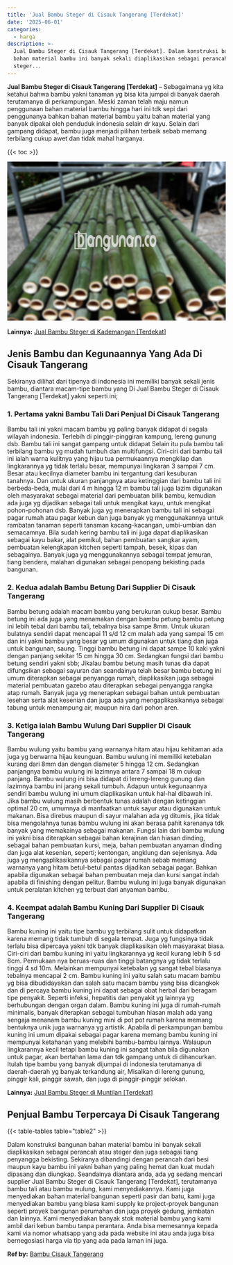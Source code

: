 ```yaml
---
title: 'Jual Bambu Steger di Cisauk Tangerang [Terdekat]'
date: '2025-06-01'
categories:
  - harga
description: >-
  Jual Bambu Steger di Cisauk Tangerang [Terdekat]. Dalam konstruksi bangunan
  bahan material bambu ini banyak sekali diaplikasikan sebagai perancah atau
  steger...
---
```


**Jual Bambu Steger di Cisauk Tangerang \[Terdekat\]** – Sebagaimana yg kita ketahui bahwa bambu yakni tanaman yg bisa kita jumpai di banyak daerah terutamanya di perkampungan. Meski zaman telah maju namun penggunaan bahan material bambu hingga hari ini tdk sepi dari penggunanya bahkan bahan material bambu yaitu bahan material yang banyak dipakai oleh penduduk indonesia selain dr kayu. Selain dari gampang didapat, bambu juga menjadi pilihan terbaik sebab memang terbilang cukup awet dan tidak mahal harganya.

{{< toc >}}

![Jual Bambu Steger di Cisauk Tangerang [Terdekat]](/images/jual-bambu-tali-40.png)

**Lainnya:** [Jual Bambu Steger di Kademangan \[Terdekat\]](https://bambu.bangunan.co/jual-bambu-steger-di-kademangan-terdekat/)

## Jenis Bambu dan Kegunaannya Yang Ada Di Cisauk Tangerang

Sekiranya dilihat dari tipenya di indonesia ini memiliki banyak sekali jenis bambu, diantara macam-tipe bambu yang Di Jual Bambu Steger di Cisauk Tangerang \[Terdekat\] yakni seperti ini;

### 1\. Pertama yakni Bambu Tali Dari Penjual Di Cisauk Tangerang

Bambu tali ini yakni macam bambu yg paling banyak didapat di segala wilayah indonesia. Terlebih di pinggir-pinggiran kampung, lereng gunung dsb. Bambu tali ini sangat gampang untuk didapat Selain itu pula bambu tali terbilang bambu yg mudah tumbuh dan multifungsi. Ciri-ciri dari bambu tali ini ialah warna kulitnya yang hijau tua permukaannya mengkilap dan lingkarannya yg tidak terlalu besar, mempunyai lingkaran 3 sampai 7 cm. Besar atau kecilnya diameter bambu ini tergantung dari kesuburan tanahnya. Dan untuk ukuran panjangnya atau ketinggian dari bambu tali ini berbeda-beda, mulai dari 4 m hingga 12 m bambu tali juga lazim digunakan oleh masyarakat sebagai material dari pembuatan bilik bambu, kemudian ada juga yg dijadikan sebagai tali untuk mengikat kayu, untuk mengikat pohon-pohonan dsb. Banyak juga yg menerapkan bambu tali ini sebagai pagar rumah atau pagar kebun dan juga banyak yg menggunakannya untuk rambatan tanaman seperti tanaman kacang-kacangan, umbi-umbian dan semacamnya. Bila sudah kering bambu tali ini juga dapat diaplikasikan sebagai kayu bakar, alat pemikul, bahan pembuatan sangkar ayam, pembuatan kelengkapan kitchen seperti tampah, besek, kipas dan sebagainya. Banyak juga yg menggunakannya sebagai tempat jemuran, tiang bendera, malahan digunakan sebagai penopang bekisting pada bangunan.

### 2\. Kedua adalah Bambu Betung Dari Supplier Di Cisauk Tangerang

Bambu betung adalah macam bambu yang berukuran cukup besar. Bambu betung ini ada juga yang menamakan dengan bambu petung bambu petung ini lebih tebal dari bambu tali, tebalnya bisa sampe 8mm. Untuk ukuran bulatnya sendiri dapat mencapai 11 s/d 12 cm malah ada yang sampai 15 cm dan ini yakni bambu yang besar yg umum digunakan untuk tiang dan juga untuk bangunan, saung. Tinggi bambu betung ini dapat sampe 10 kaki yakni dengan panjang sekitar 15 cm hingga 30 cm. Sedangkan fungsi dari bambu betung sendiri yakni sbb; Jikalau bambu betung masih tunas dia dapat difungsikan sebagai sayuran dan seandainya telah besar bambu betung ini umum diterapkan sebagai penyangga rumah, diaplikasikan juga sebagai material pembuatan gazebo atau diterapkan sebagai penyangga rangka atap rumah. Banyak juga yg menerapkan sebagai bahan untuk pembuatan lesehan serta alat kesenian dan juga ada yang mengaplikasikannya sebagai tabung untuk menampung air, maupun nira dari pohon aren.

### 3\. Ketiga ialah Bambu Wulung Dari Supplier Di Cisauk Tangerang

Bambu wulung yaitu bambu yang warnanya hitam atau hijau kehitaman ada juga yg berwarna hijau keunguan. Bambu wulung ini memiliki ketebalan kurang dari 8mm dan dengan diameter 5 hingga 12 cm. Sedangkan panjangnya bambu wulung ini lazimnya antara 7 sampai 18 m cukup panjang. Bambu wulung ini bisa didapat di lereng-lereng gunung dan lazimnya bambu ini jarang sekali tumbuh. Adapun untuk kegunaannya sendiri bambu wulung ini umum diaplikasikan untuk hal-hal dibawah ini. Jika bambu wulung masih berbentuk tunas adalah dengan ketinggian optimal 20 cm, umumnya di manfaatkan untuk sayur atau digunakan untuk makanan. Bisa direbus maupun di sayur malahan ada yg ditumis, jika tidak bisa mengolahnya tunas bambu wulung ini akan berasa pahit karenanya tdk banyak yang memakainya sebagai makanan. Fungsi lain dari bambu wulung ini yakni bisa diterapkan sebagai bahan kerajinan dan hiasan dinding, sebagai bahan pembuatan kursi, meja, bahan pembuatan anyaman dinding dan juga alat kesenian, seperti; kentongan, angklung dan sejenisnya. Ada juga yg mengaplikasikannya sebagai pagar rumah sebab memang warnanya yang hitam betul-betul pantas dijadikan sebagai pagar. Bahkan apabila digunakan sebagai bahan pembuatan meja dan kursi sangat indah apabila di finishing dengan pelitur. Bambu wulung ini juga banyak digunakan untuk peralatan kitchen yg terbuat dari anyaman bambu.

### 4\. Keempat adalah Bambu Kuning Dari Supplier Di Cisauk Tangerang

Bambu kuning ini yaitu tipe bambu yg terbilang sulit untuk didapatkan karena memang tidak tumbuh di segala tempat. Juga yg fungsinya tidak terlalu bisa dipercaya yakni tdk banyak diaplikasikan oleh masyarakat biasa. Ciri-ciri dari bambu kuning ini yaitu lingkarannya yg kecil kurang lebih 5 sd 8cm. Permukaan nya beruas-ruas dan tinggi batangnya yg tidak terlalu tinggi 4 sd 10m. Melainkan mempunyai ketebalan yg sangat tebal biasanya tebalnya mencapai 2 cm. Bambu kuning ini yaitu salah satu macam bambu yg bisa dibudidayakan dan salah satu macam bambu yang bisa dicangkok dan di percaya bambu kuning ini dapat sebagai obat herbal dari beragam tipe penyakit. Seperti infeksi, hepatitis dan penyakit yg lainnya yg berhubungan dengan organ dalam. Bambu kuning ini juga di rumah-rumah minimalis, banyak diterapkan sebagai tumbuhan hiasan malah ada yang sengaja menanam bambu kuning mini di pot pot rumah karena memang bentuknya unik juga warnanya yg artistik. Apabila di perkampungan bambu kuning ini umum dipakai sebagai pagar karena memang bambu kuning ini mempunyai ketahanan yang melebihi bambu-bambu lainnya. Walaupun lingkarannya kecil tetapi bambu kuning ini sangat tahan bila digunakan untuk pagar, akan bertahan lama dan tdk gampang untuk di dihancurkan. Itulah tipe bambu yang banyak dijumpai di indonesia terutamanya di daerah-daerah yg banyak terkandung air, Misalkan di lereng gunung, pinggir kali, pinggir sawah, dan juga di pinggir-pinggir selokan.

**Lainnya:** [Jual Bambu Steger di Muntilan \[Terdekat\]](https://bambu.bangunan.co/jual-bambu-steger-di-muntilan-terdekat/)

## Penjual Bambu Terpercaya Di Cisauk Tangerang

{{< table-tables table="table2" >}}

Dalam konstruksi bangunan bahan material bambu ini banyak sekali diaplikasikan sebagai perancah atau steger dan juga sebagai tiang penyangga bekisting. Sekiranya dibandingi dengan perancah dari besi maupun kayu bambu ini yakni bahan yang paling hemat dan kuat mudah dipasang dan diungkap. Seandainya diantara anda, ada yg sedang mencari supplier Jual Bambu Steger di Cisauk Tangerang \[Terdekat\], terutamanya bambu tali atau bambu wulung, kami menyediakannya. Kami juga menyediakan bahan material bangunan seperti pasir dan batu, kami juga menyediakan bambu yang biasa kami supply ke project-proyek bangunan seperti proyek bangunan perumahan dan juga proyek gedung, jembatan dan lainnya. Kami menyediakan banyak stok material bambu yang kami ambil dari kebun bambu tanpa perantara. Anda bisa memesannya kepada kami via nomor whatsapp yang ada pada website ini atau anda juga bisa bernegosiasi harga via tlp yang ada pada laman ini juga.

**Ref by:** [Bambu Cisauk Tangerang](https://id.wikipedia.org/wiki/Bambu)
